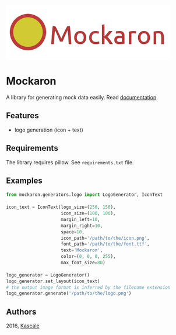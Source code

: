 ![Mockaron Logo](/docs/logo.png)
# Mockaron
A library for generating mock data easily.
Read [documentation](http://mockaron.readthedocs.org).

## Features
- logo generation (icon + text)

## Requirements
The library requires pillow. See `requirements.txt` file.

## Examples
```python
from mockaron.generators.logo import LogoGenerator, IconText

icon_text = IconText(logo_size=(250, 150),
                     icon_size=(100, 100),
                     margin_left=10,
                     margin_right=10,
                     space=10,
                     icon_path='/path/to/the/icon.png',
                     font_path='/path/to/the/font.ttf',
                     text='Mockaron',
                     color=(0, 0, 0, 255),
                     max_font_size=80)

logo_generator = LogoGenerator()
logo_generator.set_layout(icon_text)
# the output image format is inferred by the filename extension
logo_generator.generate('/path/to/the/logo.png')
```

## Authors
2016, [Kascale](http://kascale.com)
